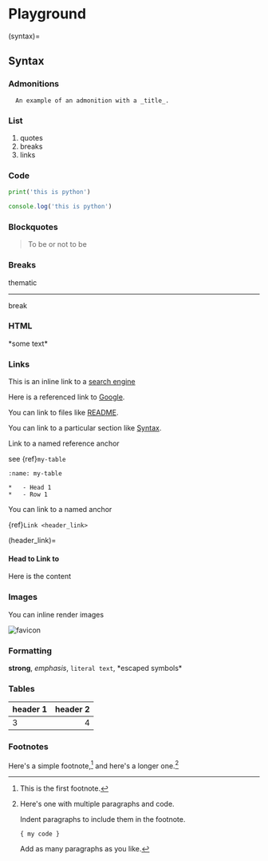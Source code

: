 # Playground

(syntax)=
## Syntax

### Admonitions

```{admonition} This is a title
  An example of an admonition with a _title_.
```

### List

1. quotes
2. breaks
3. links

### Code

```python
print('this is python')
```

```javascript
console.log('this is python')
```

### Blockquotes

> To be or not to be

### Breaks

thematic

---

break

### HTML

<div><p>*some text*</p></div>

### Links

This is an inline link to a [search engine](https://www.google.com "Google")

Here is a referenced link to [Google][google].

You can link to files like [README](../README.md).

You can link to a particular section like [Syntax](#syntax).

[google]: https://www.google.com "Google"

Link to a named reference anchor

see {ref}`my-table`

```{list-table}  Caption text
:name: my-table

*   - Head 1
*   - Row 1
```

You can link to a named anchor

{ref}`Link <header_link>`

(header_link)=
#### Head to Link to

Here is the content

### Images

You can inline render images

![favicon](../../static/img/favicon.ico)

### Formatting

**strong**, _emphasis_, `literal text`, \*escaped symbols\*

### Tables

| header 1 | header 2 |
|:---|---:|
| 3 | 4 |


### Footnotes

Here's a simple footnote,[^1] and here's a longer one.[^bignote]

[^1]: This is the first footnote.

[^bignote]: Here's one with multiple paragraphs and code.

    Indent paragraphs to include them in the footnote.

    `{ my code }`

    Add as many paragraphs as you like.
